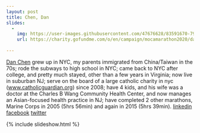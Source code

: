 ```yaml
---
layout: post
title: Chen, Dan
slides:
  -
    img: https://user-images.githubusercontent.com/47676628/83591670-79431080-a526-11ea-9b9c-b91d210936ff.jpg
    url: https://charity.gofundme.com/o/en/campaign/mocamarathon2020/danchen5 
     
---
```


[Dan Chen](https://charity.gofundme.com/o/en/campaign/mocamarathon2020/danchen5) grew up in NYC, my parents immigrated from China/Taiwan in the 70s; rode the subways to high school in NYC; came back to NYC after college, and pretty much stayed, other than a few years in Virginia; now live in suburban NJ; serve on the board of a large catholic charity in nyc (www.catholicguardian.org) since 2008; have 4 kids, and his wife was a doctor at the Charles B Wang Community Health Center, and now manages an Asian-focused health practice in NJ; have completed 2 other marathons, Marine Corps in 2005 (5hrs 56min) and again in 2015 (5hrs 39min).
[linkedin](https://www.linkedin.com/in/danchen13)
[facebook](https://www.facebook.com/danchen13)
[twitter](https://twitter.com/danchen13)

{% include slideshow.html %}
